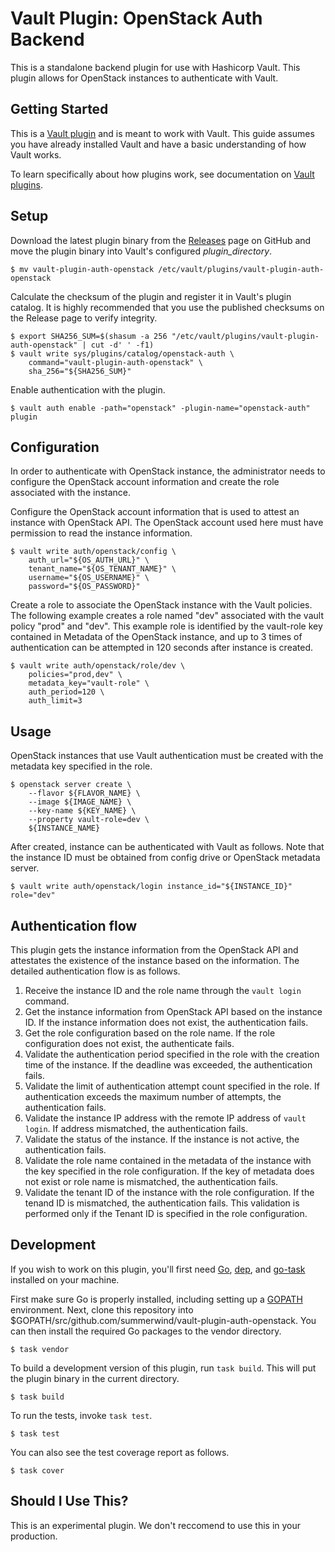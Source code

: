 # Vault Plugin: OpenStack Auth Backend

This is a standalone backend plugin for use with Hashicorp Vault. This plugin allows for OpenStack instances to authenticate with Vault.

## Getting Started

This is a [Vault plugin](https://www.vaultproject.io/docs/internals/plugins.html) and is meant to work with Vault. This guide assumes you have already installed Vault and have a basic understanding of how Vault works.

To learn specifically about how plugins work, see documentation on [Vault plugins](https://www.vaultproject.io/docs/internals/plugins.html).

## Setup

Download the latest plugin binary from the [Releases](https://github.com/summerwind/vault-plugin-auth-openstack/releases) page on GitHub and move the plugin binary into Vault's configured *plugin_directory*.

```
$ mv vault-plugin-auth-openstack /etc/vault/plugins/vault-plugin-auth-openstack
```

Calculate the checksum of the plugin and register it in Vault's plugin catalog. It is highly recommended that you use the published checksums on the Release page to verify integrity.

```
$ export SHA256_SUM=$(shasum -a 256 "/etc/vault/plugins/vault-plugin-auth-openstack" | cut -d' ' -f1)
$ vault write sys/plugins/catalog/openstack-auth \
    command="vault-plugin-auth-openstack" \
    sha_256="${SHA256_SUM}"
```

Enable authentication with the plugin.

```
$ vault auth enable -path="openstack" -plugin-name="openstack-auth" plugin
```

## Configuration

In order to authenticate with OpenStack instance, the administrator needs to configure the OpenStack account information and create the role associated with the instance.

Configure the OpenStack account information that is used to attest an instance with OpenStack API. The OpenStack account used here must have permission to read the instance information.

```
$ vault write auth/openstack/config \
    auth_url="${OS_AUTH_URL}" \
    tenant_name="${OS_TENANT_NAME}" \
    username="${OS_USERNAME}" \
    password="${OS_PASSWORD}"
```

Create a role to associate the OpenStack instance with the Vault policies. The following example creates a role named "dev" associated with the vault policy "prod" and "dev". This example role is identified by the vault-role key contained in Metadata of the OpenStack instance, and up to 3 times of authentication can be attempted in 120 seconds after instance is created.

```
$ vault write auth/openstack/role/dev \
    policies="prod,dev" \
    metadata_key="vault-role" \
    auth_period=120 \
    auth_limit=3
```

## Usage

OpenStack instances that use Vault authentication must be created with the metadata key specified in the role.

```
$ openstack server create \
    --flavor ${FLAVOR_NAME} \
    --image ${IMAGE_NAME} \
    --key-name ${KEY_NAME} \
    --property vault-role=dev \
    ${INSTANCE_NAME}
```

After created, instance can be authenticated with Vault as follows. Note that the instance ID must be obtained from config drive or OpenStack metadata server.

```
$ vault write auth/openstack/login instance_id="${INSTANCE_ID}" role="dev"
```

## Authentication flow

This plugin gets the instance information from the OpenStack API and attestates the existence of the instance based on the information. The detailed authentication flow is as follows.

1. Receive the instance ID and the role name through the `vault login` command.
2. Get the instance information from OpenStack API based on the instance ID. If the instance information does not exist, the authentication fails.
3. Get the role configuration based on the role name. If the role configuration does not exist, the authenticate fails.
4. Validate the authentication period specified in the role with the creation time of the instance. If the deadline was exceeded, the authentication fails.
5. Validate the limit of authentication attempt count specified in the role. If authentication exceeds the maximum number of attempts, the authentication fails.
6. Validate the instance IP address with the remote IP address of `vault login`. If address mismatched, the authentication fails.
7. Validate the status of the instance. If the instance is not active, the authentication fails.
8. Validate the role name contained in the metadata of the instance with the key specified in the role configuration. If the key of metadata does not exist or role name is mismatched, the authentication fails.
9. Validate the tenant ID of the instance with the role configuration. If the tenand ID is mismatched, the authentication fails. This validation is performed only if the Tenant ID is specified in the role configuration.

## Development

If you wish to work on this plugin, you'll first need [Go](https://golang.org), [dep](https://github.com/golang/dep), and [go-task](https://github.com/go-task/task) installed on your machine.

First make sure Go is properly installed, including setting up a [GOPATH](https://golang.org/doc/code.html#GOPATH) environment. Next, clone this repository into $GOPATH/src/github.com/summerwind/vault-plugin-auth-openstack. You can then install the required Go packages to the vendor directory.

```
$ task vendor
```

To build a development version of this plugin, run `task build`. This will put the plugin binary in the current directory.

```
$ task build
```

To run the tests, invoke `task test`.

```
$ task test
```

You can also see the test coverage report as follows.

```
$ task cover
```

## Should I Use This?

This is an experimental plugin. We don't reccomend to use this in your production.
